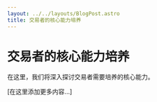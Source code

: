 ```yaml
---
layout: ../../layouts/BlogPost.astro
title: 交易者的核心能力培养
---
```


# 交易者的核心能力培养

在这里，我们将深入探讨交易者需要培养的核心能力。

[在这里添加更多内容...]
